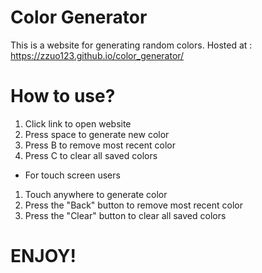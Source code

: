 # Color Generator
This is a website for generating random colors. 
Hosted at : https://zzuo123.github.io/color_generator/

# How to use?
1. Click link to open website
2. Press space to generate new color
3. Press B to remove most recent color
4. Press C to clear all saved colors

* For touch screen users
1. Touch anywhere to generate color
2. Press the "Back" button to remove most recent color
3. Press the "Clear" button to clear all saved colors

# ENJOY!